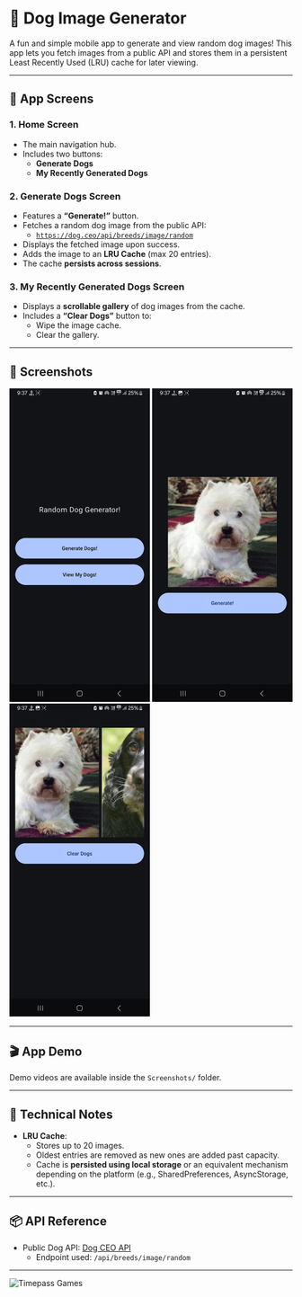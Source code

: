 # 🐶 Dog Image Generator

A fun and simple mobile app to generate and view random dog images! This app lets you fetch images from a public API and stores them in a persistent Least Recently Used (LRU) cache for later viewing.

---

## 📱 App Screens

### 1. Home Screen
- The main navigation hub.
- Includes two buttons:
  - **Generate Dogs**
  - **My Recently Generated Dogs**

### 2. Generate Dogs Screen
- Features a **“Generate!”** button.
- Fetches a random dog image from the public API:
  - [`https://dog.ceo/api/breeds/image/random`](https://dog.ceo/api/breeds/image/random)
- Displays the fetched image upon success.
- Adds the image to an **LRU Cache** (max 20 entries).
- The cache **persists across sessions**.

### 3. My Recently Generated Dogs Screen
- Displays a **scrollable gallery** of dog images from the cache.
- Includes a **“Clear Dogs”** button to:
  - Wipe the image cache.
  - Clear the gallery.

---

## 📸 Screenshots

<p align="left">
  <img src="Screenshots/3.jpg" alt="Home Screen" width="250"/>
  <img src="Screenshots/1.jpg" alt="Generate Screen" width="250"/>
  <img src="Screenshots/2.jpg" alt="Recent Dogs Screen" width="250"/>
</p>

---

## 🎬 App Demo

Demo videos are available inside the `Screenshots/` folder.

---

## 🧠 Technical Notes

- **LRU Cache**:
  - Stores up to 20 images.
  - Oldest entries are removed as new ones are added past capacity.
  - Cache is **persisted using local storage** or an equivalent mechanism depending on the platform (e.g., SharedPreferences, AsyncStorage, etc.).

---

## 📦 API Reference

- Public Dog API: [Dog CEO API](https://dog.ceo/dog-api/)
  - Endpoint used: `/api/breeds/image/random`

---

![Timepass Games](https://img.shields.io/badge/Tag-Timepass%20Games-blueviolet?style=for-the-badge&logo=dog)
